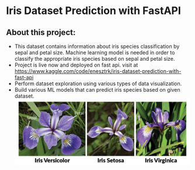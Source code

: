 # Iris Dataset Prediction with FastAPI
## About this project:
- This dataset contains information about iris species classification by sepal and petal size. Machine learning model is needed in order to classify the appropriate iris species based on sepal and petal size.
- Project is live now and deployed on fast api. visit at https://www.kaggle.com/code/enesztrk/iris-dataset-prediction-with-fast-api
- Perform dataset exploration using various types of data visualization.
- Build various ML models that can predict iris species based on given dataset.
​
![img](https://github.com/enessoztrk/Iris_Dataset_Prediction_with_FastAPI/blob/main/img/img.png?raw=true)

